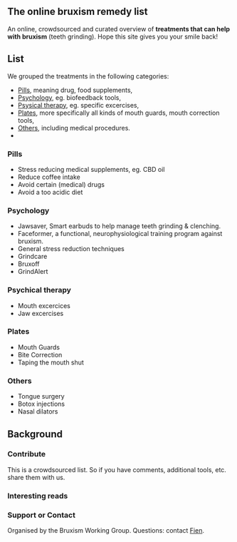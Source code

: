 ## The online bruxism remedy list

An online, crowdsourced and curated overview of **treatments that can help with bruxism** (teeth grinding). Hope this site gives you your smile back!

## List

We grouped the treatments in the following categories:
- [Pills](#Pills), meaning drug, food supplements, 
- [Psychology](#Psychology), eg. biofeedback tools,
- [Psysical therapy](#Psysical), eg. specific excercises,
- [Plates](#Plates), more specifically all kinds of mouth guards, mouth correction tools,
- [Others](#Others), including medical procedures.
- 
### Pills
- Stress reducing medical supplements, eg. CBD oil
- Reduce coffee intake
- Avoid certain (medical) drugs 
- Avoid a too acidic diet	

### Psychology
- Jawsaver, Smart earbuds to help manage teeth grinding & clenching.
- Faceformer, a functional, neurophysiological training program against bruxism.
- General stress reduction techniques
- Grindcare
- Bruxoff
- GrindAlert

### Psychical therapy
- Mouth excercices	
- Jaw excercises

### Plates
- Mouth Guards
- Bite Correction	
- Taping the mouth shut

### Others
- Tongue surgery
- Botox injections
- Nasal dilators


## Background

### Contribute
This is a crowdsourced list. So if you have comments, additional tools, etc. share them with us.

### Interesting reads

### Support or Contact

Organised by the Bruxism Working Group.
Questions: contact [Fien](https://www.fienjonnaert.be).
